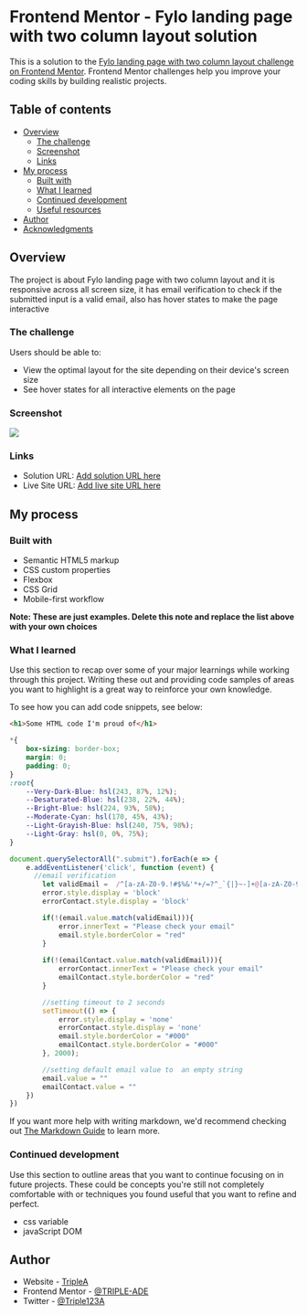# Frontend Mentor - Fylo landing page with two column layout solution

This is a solution to the [Fylo landing page with two column layout challenge on Frontend Mentor](https://www.frontendmentor.io/challenges/fylo-landing-page-with-two-column-layout-5ca5ef041e82137ec91a50f5). Frontend Mentor challenges help you improve your coding skills by building realistic projects. 

## Table of contents

- [Overview](#overview)
  - [The challenge](#the-challenge)
  - [Screenshot](#screenshot)
  - [Links](#links)
- [My process](#my-process)
  - [Built with](#built-with)
  - [What I learned](#what-i-learned)
  - [Continued development](#continued-development)
  - [Useful resources](#useful-resources)
- [Author](#author)
- [Acknowledgments](#acknowledgments)


## Overview
The project is about Fylo landing page with two column layout and it is responsive across all screen size, it has email verification to check if the submitted input is a valid email, also has hover states to make the page interactive
### The challenge

Users should be able to:

- View the optimal layout for the site depending on their device's screen size
- See hover states for all interactive elements on the page

### Screenshot

![](./screenshot.jpg)


### Links

- Solution URL: [Add solution URL here](https://your-solution-url.com)
- Live Site URL: [Add live site URL here](https://your-live-site-url.com)

## My process

### Built with

- Semantic HTML5 markup
- CSS custom properties
- Flexbox
- CSS Grid
- Mobile-first workflow


**Note: These are just examples. Delete this note and replace the list above with your own choices**

### What I learned

Use this section to recap over some of your major learnings while working through this project. Writing these out and providing code samples of areas you want to highlight is a great way to reinforce your own knowledge.

To see how you can add code snippets, see below:

```html
<h1>Some HTML code I'm proud of</h1>
```
```css
*{
    box-sizing: border-box;
    margin: 0;
    padding: 0;
}
:root{
    --Very-Dark-Blue: hsl(243, 87%, 12%);
    --Desaturated-Blue: hsl(238, 22%, 44%);
    --Bright-Blue: hsl(224, 93%, 58%);
    --Moderate-Cyan: hsl(170, 45%, 43%);
    --Light-Grayish-Blue: hsl(240, 75%, 98%);
    --Light-Gray: hsl(0, 0%, 75%);
}
```
```js
document.querySelectorAll(".submit").forEach(e => {
    e.addEventListener('click', function (event) {
      //email verification
        let validEmail =  /^[a-zA-Z0-9.!#$%&'*+/=?^_`{|}~-]+@[a-zA-Z0-9-]+(?:\.[a-zA-Z0-9-]+)*$/
        error.style.display = 'block'
        errorContact.style.display = 'block'

        if(!(email.value.match(validEmail))){
            error.innerText = "Please check your email"
            email.style.borderColor = "red"
        }
        
        if(!(emailContact.value.match(validEmail))){
            errorContact.innerText = "Please check your email"
            emailContact.style.borderColor = "red"
        }

        //setting timeout to 2 seconds
        setTimeout(() => {
            error.style.display = 'none'
            errorContact.style.display = 'none'
            email.style.borderColor = "#000"
            emailContact.style.borderColor = "#000"
        }, 2000);

        //setting default email value to  an empty string
        email.value = ""
        emailContact.value = ""
    })
})
```

If you want more help with writing markdown, we'd recommend checking out [The Markdown Guide](https://www.markdownguide.org/) to learn more.



### Continued development

Use this section to outline areas that you want to continue focusing on in future projects. These could be concepts you're still not completely comfortable with or techniques you found useful that you want to refine and perfect.
- css variable
- javaScript DOM

## Author
- Website - [TripleA](https://www.your-site.com)
- Frontend Mentor - [@TRIPLE-ADE](https://www.frontendmentor.io/profile/TRIPLE-ADE)
- Twitter - [@Triple123A](https://www.twitter.com/Triple123A)